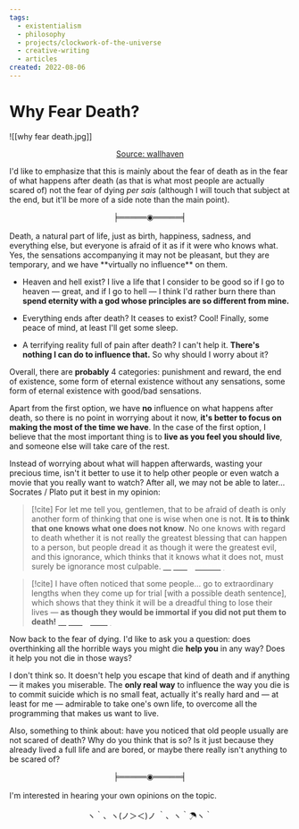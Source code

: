 ```yaml
---
tags:
  - existentialism
  - philosophy
  - projects/clockwork-of-the-universe
  - creative-writing
  - articles
created: 2022-08-06
---
```

# Why Fear Death?

![[why fear death.jpg]]
<center class="img_caption"><a href="https://wallhaven.cc/w/6klyx6" class="source-link">Source: wallhaven</a></center>

I'd like to emphasize that this is mainly about the fear of death as in the fear of what happens after death (as that is what most people are actually scared of) not the fear of dying _per sais_ (although I will touch that subject at the end, but it'll be more of a side note than the main point).
<br>
<center>╞═════◉═════╡</center>
<br>
Death, a natural part of life, just as birth, happiness, sadness, and everything else, but everyone is afraid of it as if it were who knows what. Yes, the sensations accompanying it may not be pleasant, but they are temporary, and we have **virtually no influence** on them.

- Heaven and hell exist? I live a life that I consider to be good so if I go to heaven — great, and if I go to hell — I think I'd rather burn there than **spend eternity with a god whose principles are so different from mine.**
    
- Everything ends after death? It ceases to exist? Cool! Finally, some peace of mind, at least I'll get some sleep.
    
- A terrifying reality full of pain after death? I can't help it. **There's nothing I can do to influence that.** So why should I worry about it?
    

Overall, there are **probably** 4 categories: punishment and reward, the end of existence, some form of eternal existence without any sensations, some form of eternal existence with good/bad sensations.

Apart from the first option, we have **no** influence on what happens after death, so there is no point in worrying about it now, **it's better to focus on making the most of the time we have**. In the case of the first option, I believe that the most important thing is to **live as you feel you should live**, and someone else will take care of the rest.

Instead of worrying about what will happen afterwards, wasting your precious time, isn't it better to use it to help other people or even watch a movie that you really want to watch? After all, we may not be able to later…
<br>
Socrates / Plato put it best in my opinion:

> [!cite] For let me tell you, gentlemen, that to be afraid of death is only another form of thinking that one is wise when one is not. **It is to think that one knows what one does not know**. No one knows with regard to death whether it is not really the greatest blessing that can happen to a person, but people dread it as though it were the greatest evil, and this ignorance, which thinks that it knows what it does not, must surely be ignorance most culpable. <a href="https://lexundria.com/plat_apol/29"><font color="#ffffff">[Apology 29a-b]</font></a>

> [!cite] I have often noticed that some people… go to extraordinary lengths when they come up for trial [with a possible death sentence], which shows that they think it will be a dreadful thing to lose their lives — **as though they would be immortal if you did not put them to death!** <a href="https://lexundria.com/plat_apol/35"><font color="#ffffff">[Apology 35a]</font></a>

Now back to the fear of dying. I'd like to ask you a question: does overthinking all the horrible ways you might die **help you** in any way? Does it help you not die in those ways?

I don't think so. It doesn't help you escape that kind of death and if anything — it makes you miserable. The **only real way** to influence the way you die is to commit suicide which is no small feat, actually it's really hard and — at least for me — admirable to take one's own life, to overcome all the programming that makes us want to live.

Also, something to think about: have you noticed that old people usually are not scared of death? Why do you think that is so? Is it just because they already lived a full life and are bored, or maybe there really isn't anything to be scared of?
<br>
<center>╞═════◉═════╡  </center>
<br>
I'm interested in hearing your own opinions on the topic.
<br><br>
<center>ヽ｀、ヽ(ノ＞＜)ノ ｀、ヽ｀☂ヽ｀</center>